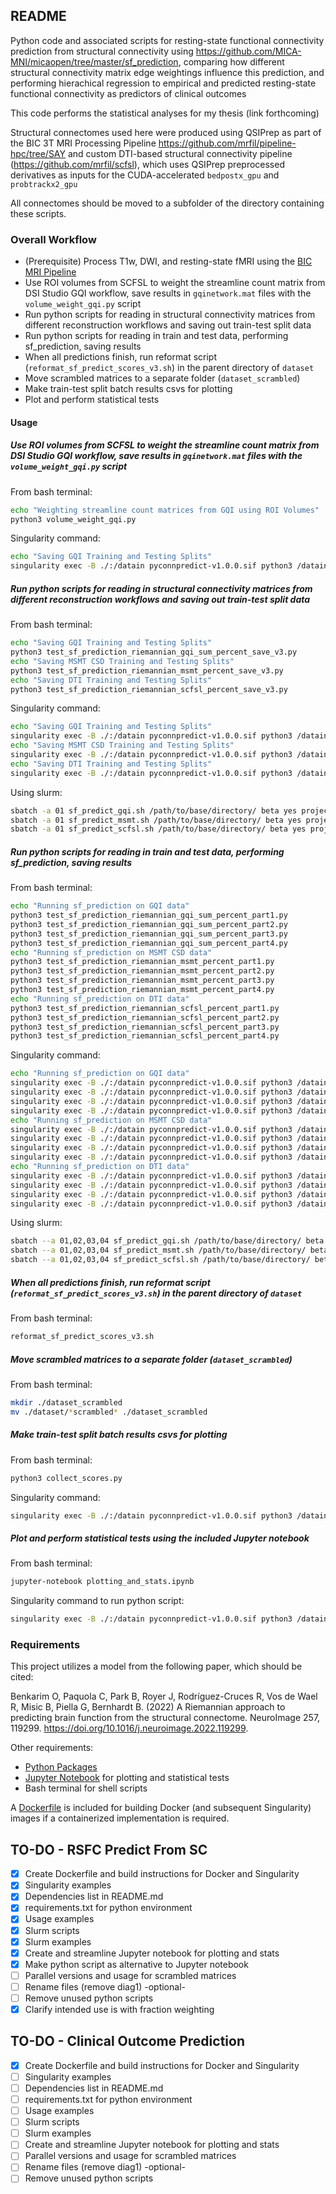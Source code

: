 ## README
Python code and associated scripts for resting-state functional connectivity 
prediction from structural connectivity using https://github.com/MICA-MNI/micaopen/tree/master/sf_prediction,
comparing how different structural connectivity matrix edge weightings influence this prediction, and performing
hierachical regression to empirical and predicted resting-state functional connectivity as predictors of clinical outcomes

This code performs the statistical analyses for my thesis (link forthcoming)

Structural connectomes used here were produced using QSIPrep as part of
the BIC 3T MRI Processing Pipeline https://github.com/mrfil/pipeline-hpc/tree/SAY
and custom DTI-based structural connectivity pipeline (https://github.com/mrfil/scfsl), 
which uses QSIPrep preprocessed derivatives as inputs for the CUDA-accelerated `bedpostx_gpu` and `probtrackx2_gpu` 

All connectomes should be moved to a subfolder of the directory containing these scripts.

### Overall Workflow

* (Prerequisite) Process T1w, DWI, and resting-state fMRI using the [BIC MRI Pipeline](https://github.com/mrfil/pipeline-hpc/tree/SAY)
* Use ROI volumes from SCFSL to weight the streamline count matrix from DSI Studio GQI workflow, save results in `gqinetwork.mat` files with the `volume_weight_gqi.py` script
* Run python scripts for reading in structural connectivity matrices from different reconstruction workflows and saving out train-test split data
* Run python scripts for reading in train and test data, performing sf_prediction, saving results
* When all predictions finish, run reformat script (`reformat_sf_predict_scores_v3.sh`) in the parent directory of `dataset`
* Move scrambled matrices to a separate folder (`dataset_scrambled`)
* Make train-test split batch results csvs for plotting
* Plot and perform statistical tests

#### Usage

##### Use ROI volumes from SCFSL to weight the streamline count matrix from DSI Studio GQI workflow, save results in `gqinetwork.mat` files with the `volume_weight_gqi.py` script

From bash terminal:
``` bash
echo "Weighting streamline count matrices from GQI using ROI Volumes"
python3 volume_weight_gqi.py
```

Singularity command:
``` bash
echo "Saving GQI Training and Testing Splits"
singularity exec -B ./:/datain pyconnpredict-v1.0.0.sif python3 /datain/volume_weight_gqi.py
```

##### Run python scripts for reading in structural connectivity matrices from different reconstruction workflows and saving out train-test split data

From bash terminal:
``` bash
echo "Saving GQI Training and Testing Splits"
python3 test_sf_prediction_riemannian_gqi_sum_percent_save_v3.py
echo "Saving MSMT CSD Training and Testing Splits"
python3 test_sf_prediction_riemannian_msmt_percent_save_v3.py
echo "Saving DTI Training and Testing Splits"
python3 test_sf_prediction_riemannian_scfsl_percent_save_v3.py
```

Singularity command:
``` bash
echo "Saving GQI Training and Testing Splits"
singularity exec -B ./:/datain pyconnpredict-v1.0.0.sif python3 /datain/python3 test_sf_prediction_riemannian_gqi_sum_percent_save_v3.py
echo "Saving MSMT CSD Training and Testing Splits"
singularity exec -B ./:/datain pyconnpredict-v1.0.0.sif python3 /datain/test_sf_prediction_riemannian_msmt_percent_save_v3.py
echo "Saving DTI Training and Testing Splits"
singularity exec -B ./:/datain pyconnpredict-v1.0.0.sif python3 /datain/test_sf_prediction_riemannian_scfsl_percent_save_v3.py
```

Using slurm:
```bash
sbatch -a 01 sf_predict_gqi.sh /path/to/base/directory/ beta yes project_directory_name
sbatch -a 01 sf_predict_msmt.sh /path/to/base/directory/ beta yes project_directory_name
sbatch -a 01 sf_predict_scfsl.sh /path/to/base/directory/ beta yes project_directory_name
```

##### Run python scripts for reading in train and test data, performing sf_prediction, saving results

From bash terminal:
```bash
echo "Running sf_prediction on GQI data"
python3 test_sf_prediction_riemannian_gqi_sum_percent_part1.py
python3 test_sf_prediction_riemannian_gqi_sum_percent_part2.py
python3 test_sf_prediction_riemannian_gqi_sum_percent_part3.py
python3 test_sf_prediction_riemannian_gqi_sum_percent_part4.py
echo "Running sf_prediction on MSMT CSD data"
python3 test_sf_prediction_riemannian_msmt_percent_part1.py
python3 test_sf_prediction_riemannian_msmt_percent_part2.py
python3 test_sf_prediction_riemannian_msmt_percent_part3.py
python3 test_sf_prediction_riemannian_msmt_percent_part4.py
echo "Running sf_prediction on DTI data"
python3 test_sf_prediction_riemannian_scfsl_percent_part1.py
python3 test_sf_prediction_riemannian_scfsl_percent_part2.py
python3 test_sf_prediction_riemannian_scfsl_percent_part3.py
python3 test_sf_prediction_riemannian_scfsl_percent_part4.py
```


Singularity command:
``` bash
echo "Running sf_prediction on GQI data"
singularity exec -B ./:/datain pyconnpredict-v1.0.0.sif python3 /datain/test_sf_prediction_riemannian_gqi_sum_percent_part1.py
singularity exec -B ./:/datain pyconnpredict-v1.0.0.sif python3 /datain/test_sf_prediction_riemannian_gqi_sum_percent_part2.py
singularity exec -B ./:/datain pyconnpredict-v1.0.0.sif python3 /datain/test_sf_prediction_riemannian_gqi_sum_percent_part3.py
singularity exec -B ./:/datain pyconnpredict-v1.0.0.sif python3 /datain/test_sf_prediction_riemannian_gqi_sum_percent_part4.py
echo "Running sf_prediction on MSMT CSD data"
singularity exec -B ./:/datain pyconnpredict-v1.0.0.sif python3 /datain/test_sf_prediction_riemannian_msmt_percent_part1.py
singularity exec -B ./:/datain pyconnpredict-v1.0.0.sif python3 /datain/test_sf_prediction_riemannian_msmt_percent_part2.py
singularity exec -B ./:/datain pyconnpredict-v1.0.0.sif python3 /datain/test_sf_prediction_riemannian_msmt_percent_part3.py
singularity exec -B ./:/datain pyconnpredict-v1.0.0.sif python3 /datain/test_sf_prediction_riemannian_msmt_percent_part4.py
echo "Running sf_prediction on DTI data"
singularity exec -B ./:/datain pyconnpredict-v1.0.0.sif python3 /datain/test_sf_prediction_riemannian_scfsl_percent_part1.py
singularity exec -B ./:/datain pyconnpredict-v1.0.0.sif python3 /datain/test_sf_prediction_riemannian_scfsl_percent_part2.py
singularity exec -B ./:/datain pyconnpredict-v1.0.0.sif python3 /datain/test_sf_prediction_riemannian_scfsl_percent_part3.py
singularity exec -B ./:/datain pyconnpredict-v1.0.0.sif python3 /datain/test_sf_prediction_riemannian_scfsl_percent_part4.py
```

Using slurm:
```bash
sbatch --a 01,02,03,04 sf_predict_gqi.sh /path/to/base/directory/ beta yes project_directory_name
sbatch --a 01,02,03,04 sf_predict_msmt.sh /path/to/base/directory/ beta yes project_directory_name
sbatch --a 01,02,03,04 sf_predict_scfsl.sh /path/to/base/directory/ beta yes project_directory_name
```

##### When all predictions finish, run reformat script (`reformat_sf_predict_scores_v3.sh`) in the parent directory of `dataset`

From bash terminal:
```bash
reformat_sf_predict_scores_v3.sh
```

##### Move scrambled matrices to a separate folder (`dataset_scrambled`)

From bash terminal:
```bash
mkdir ./dataset_scrambled
mv ./dataset/*scrambled* ./dataset_scrambled
```

##### Make train-test split batch results csvs for plotting

From bash terminal:
``` bash
python3 collect_scores.py
```

Singularity command:
``` bash
singularity exec -B ./:/datain pyconnpredict-v1.0.0.sif python3 /datain/collect_scores.py
```

##### Plot and perform statistical tests using the included Jupyter notebook

From bash terminal:
``` bash
jupyter-notebook plotting_and_stats.ipynb
```

Singularity command to run python script:
``` bash
singularity exec -B ./:/datain pyconnpredict-v1.0.0.sif python3 /datain/plotting_and_stats.py
```

### Requirements

This project utilizes a model from the following paper, which should be cited:

Benkarim O, Paquola C, Park B, Royer J, Rodríguez-Cruces R, Vos de Wael R, Misic B, Piella G, Bernhardt B. (2022) A Riemannian approach to predicting brain function from the structural connectome. NeuroImage 257, 119299. https://doi.org/10.1016/j.neuroimage.2022.119299.

Other requirements:
* [Python Packages](requirements.txt)
* [Jupyter Notebook](https://jupyter.org/install) for plotting and statistical tests
* Bash terminal for shell scripts

A [Dockerfile](docker/Dockerfile) is included for building Docker (and subsequent Singularity) images if a containerized implementation is required.

## TO-DO - RSFC Predict From SC

* [X] Create Dockerfile and build instructions for Docker and Singularity
* [X] Singularity examples
* [X] Dependencies list in README.md 
* [X] requirements.txt for python environment
* [X] Usage examples
* [X] Slurm scripts
* [X] Slurm examples
* [X] Create and streamline Jupyter notebook for plotting and stats
* [X] Make python script as alternative to Jupyter notebook
* [ ] Parallel versions and usage for scrambled matrices
* [ ] Rename files (remove diag1) -optional-
* [ ] Remove unused python scripts
* [X] Clarify intended use is with fraction weighting

## TO-DO - Clinical Outcome Prediction

* [X] Create Dockerfile and build instructions for Docker and Singularity
* [ ] Singularity examples
* [ ] Dependencies list in README.md 
* [ ] requirements.txt for python environment
* [ ] Usage examples
* [ ] Slurm scripts
* [ ] Slurm examples
* [ ] Create and streamline Jupyter notebook for plotting and stats
* [ ] Parallel versions and usage for scrambled matrices
* [ ] Rename files (remove diag1) -optional-
* [ ] Remove unused python scripts
